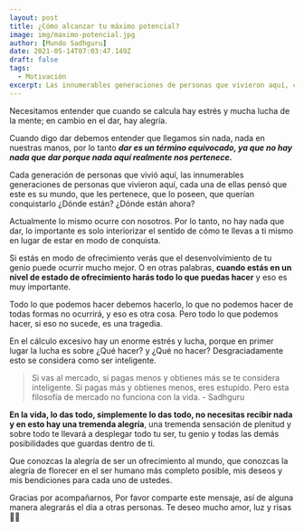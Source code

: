 ```yaml
---
layout: post
title: ¿Cómo alcanzar tu máximo potencial?
image: img/maximo-potencial.jpg
author: [Mundo Sadhguru]
date: 2021-05-14T07:03:47.149Z
draft: false
tags:
  - Motivación
excerpt: Las innumerables generaciones de personas que vivieron aquí, cada una de ellas pensó que este es su mundo, que les pertenece, pero ¿Dónde están ahora?
---
```

Necesitamos entender que cuando se calcula hay estrés y mucha lucha de la mente; en cambio en el dar, hay alegría.

Cuando digo dar debemos entender que llegamos sin nada, nada en nuestras manos, por lo tanto ***dar es un término equivocado, ya que no hay nada que dar porque nada aquí realmente nos pertenece.***

Cada generación de personas que vivió aquí, las innumerables generaciones de personas que vivieron aquí, cada una de ellas pensó que este es su mundo, que les pertenece, que lo poseen, que querían conquistarlo ¿Dónde están? ¿Dónde están ahora?

Actualmente lo mismo ocurre con nosotros. Por lo tanto, no hay nada que dar, lo importante es solo interiorizar el sentido de cómo te llevas a ti mismo en lugar de estar en modo de conquista.

Si estás en modo de ofrecimiento verás que el desenvolvimiento de tu genio puede ocurrir mucho mejor. O en otras palabras, **cuando estás en un nivel de estado de ofrecimiento harás todo lo que puedas hacer** y eso es muy importante.

Todo lo que podemos hacer debemos hacerlo, lo que no podemos hacer de todas formas no ocurrirá, y eso es otra cosa. Pero todo lo que podemos hacer, si eso no sucede, es una tragedia.

En el cálculo excesivo hay un enorme estrés y lucha, porque en primer lugar la lucha es sobre ¿Qué hacer? y ¿Qué no hacer? Desgraciadamente esto se considera como ser inteligente.

>Si vas al mercado, si pagas menos y obtienes más se te considera inteligente. Si pagas más y obtienes menos, eres estupido. Pero esta filosofía de mercado no funciona con la vida. - Sadhguru

**En la vida, lo das todo, simplemente lo das todo, no necesitas recibir nada y en esto hay una tremenda alegría**, una tremenda sensación de plenitud y sobre todo te llevará a desplegar todo tu ser, tu genio y todas las demás posibilidades que guardas dentro de ti.

Que conozcas la alegría de ser un ofrecimiento al mundo, que conozcas la alegría de florecer en el ser humano más completo posible, mis deseos y mis bendiciones para cada uno de ustedes.

Gracias por acompañarnos, Por favor comparte este mensaje, así de alguna manera alegrarás el día a otras personas. Te deseo mucho amor, luz y risas🙏🏻